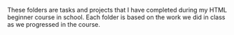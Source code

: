 These folders are tasks and projects that I have completed during my HTML beginner course in school. Each folder is based on the work we did in class as we progressed in the course.
